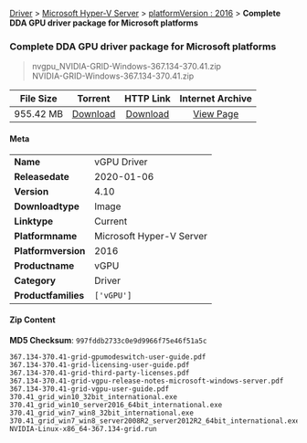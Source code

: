 
[Driver](/README.md)  >  [Microsoft Hyper-V Server](/index/Driver/Microsoft_Hyper-V_Server.md)  >  [platformVersion : 2016](/index/Driver/Microsoft_Hyper-V_Server/2016.md)  >  **Complete DDA GPU driver package for Microsoft platforms**


###    Complete DDA GPU driver package for Microsoft platforms

> nvgpu_NVIDIA-GRID-Windows-367.134-370.41.zip   
> NVIDIA-GRID-Windows-367.134-370.41.zip   


| **File Size** | **Torrent**  | **HTTP Link** | **Internet Archive** |
|:-------------:|:------------:|:-------------:|:--------------------:|
| 955.42 MB |  [Download](https://archive.org/download/nvgpu_NVIDIA-GRID-Windows-367.134-370.41.zip_tj8k6wrc/nvgpu_NVIDIA-GRID-Windows-367.134-370.41.zip_tj8k6wrc_archive.torrent)       | [Download](https://archive.org/compress/nvgpu_NVIDIA-GRID-Windows-367.134-370.41.zip_tj8k6wrc) | [View Page](https://archive.org/details/nvgpu_NVIDIA-GRID-Windows-367.134-370.41.zip_tj8k6wrc)       |

#### Meta

<table>
<tr><td><strong>Name</strong></td><td>vGPU Driver</td></tr>
<tr><td><strong>Releasedate</strong></td><td>2020-01-06</td></tr>
<tr><td><strong>Version</strong></td><td>4.10</td></tr>
<tr><td><strong>Downloadtype</strong></td><td>Image</td></tr>
<tr><td><strong>Linktype</strong></td><td>Current</td></tr>
<tr><td><strong>Platformname</strong></td><td>Microsoft Hyper-V Server</td></tr>
<tr><td><strong>Platformversion</strong></td><td>2016</td></tr>
<tr><td><strong>Productname</strong></td><td>vGPU</td></tr>
<tr><td><strong>Category</strong></td><td>Driver</td></tr>
<tr><td><strong>Productfamilies</strong></td><td><code>['vGPU']</code></td></tr>
</table>

#### Zip Content

**MD5 Checksum**: `997fddb2733c0e9d9966f75e46f51a5c`

```text
367.134-370.41-grid-gpumodeswitch-user-guide.pdf
367.134-370.41-grid-licensing-user-guide.pdf
367.134-370.41-grid-third-party-licenses.pdf
367.134-370.41-grid-vgpu-release-notes-microsoft-windows-server.pdf
367.134-370.41-grid-vgpu-user-guide.pdf
370.41_grid_win10_32bit_international.exe
370.41_grid_win10_server2016_64bit_international.exe
370.41_grid_win7_win8_32bit_international.exe
370.41_grid_win7_win8_server2008R2_server2012R2_64bit_international.exe
NVIDIA-Linux-x86_64-367.134-grid.run
```